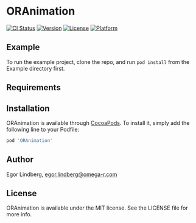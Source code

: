 # ORAnimation

[![CI Status](https://img.shields.io/travis/Egor%20Lindberg/ORAnimation.svg?style=flat)](https://travis-ci.org/Egor%20Lindberg/ORAnimation)
[![Version](https://img.shields.io/cocoapods/v/ORAnimation.svg?style=flat)](https://cocoapods.org/pods/ORAnimation)
[![License](https://img.shields.io/cocoapods/l/ORAnimation.svg?style=flat)](https://cocoapods.org/pods/ORAnimation)
[![Platform](https://img.shields.io/cocoapods/p/ORAnimation.svg?style=flat)](https://cocoapods.org/pods/ORAnimation)

## Example

To run the example project, clone the repo, and run `pod install` from the Example directory first.

## Requirements

## Installation

ORAnimation is available through [CocoaPods](https://cocoapods.org). To install
it, simply add the following line to your Podfile:

```ruby
pod 'ORAnimation'
```

## Author

Egor Lindberg, egor.lindberg@omega-r.com

## License

ORAnimation is available under the MIT license. See the LICENSE file for more info.
